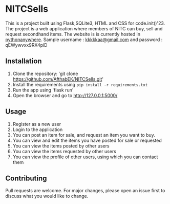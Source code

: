 # NITCSells
This is a project built using Flask,SQLite3, HTML and CSS for code.init()'23. The project is a web application where members of NITC can buy, sell and request secondhand items. The website is is currently hosted in [pythonanywhere](afthab747.pythonanywhere.com). Sample username : kkkkkaa@gmail.com and password : qEWywvxx9RX4piD

## Installation
1. Clone the repository:
    'git clone https://github.com/AfthabEK/NITCSells.git'
2. Install the requirements using 
    `pip install -r requirements.txt`
3. Run the app using 
    'flask run'
4. Open the browser and go to http://127.0.0.1:5000/

## Usage
1. Register as a new user
2. Login to the application
3. You can post an item for sale, and request an item you want to buy.
4. You can view and edit the items you have posted for sale or requested
5. You can view the items posted by other users
6. You can view the items requested by other users
7. You can view the profile of other users, using which you can contact them


## Contributing
Pull requests are welcome. For major changes, please open an issue first to discuss what you would like to change.



